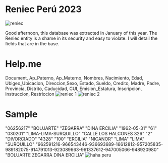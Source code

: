 # Reniec Perú 2023
![reniec](https://github.com/user-attachments/assets/d8747767-9ce8-4f0d-bf39-73096ac88574)

Good afternoon, this database was extracted in January of this year. The Reniec entity is a shame in its security and easy to violate. I will detail the fields that are in the base.

# Help.me
Document, Ap_Paterno, Ap_Materno, Nombres, Nacimiento, Edad, Ubigeo_Ubicacion, Direccion,Sexo, Estado, Sueldo, Credito, Madre, Padre, Provincia, Distrito, Caducidad, CUI, Emision_Estatura, Inscripcion, Instruccion, Restriccion 
![reniec 1](https://github.com/user-attachments/assets/5c766045-abec-40fc-915e-bf22a7dc69fb)
![reniec 2](https://github.com/user-attachments/assets/a01d4fbb-bc2c-456d-832c-af029ba27428)

# Sample
"06256217" "BOLUARTE" "ZEGARRA" "DINA ERCILIA" "1962-05-31" "61" "030201" "LIMA-LIMA-SURQUILLO" "CALLE LOS HALCONES 326" "2" "DIVORCIADO" "4328" "100" "ERCILIA" "NICANOR" "LIMA" "LIMA" "SURQUILLO" "962591216-966543446-936693689-16612812-957205835-989182075-914791013-923089663-961337612-947005066-948920980" "BOLUARTE ZEGARRA DINA ERCILIA" 
![haha peru](https://github.com/user-attachments/assets/eb6d3233-853d-4876-bb53-9c6b5b0d5cfe)
